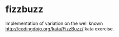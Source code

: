 # fizzbuzz
Implementation of variation on the well known http://codingdojo.org/kata/FizzBuzz/ kata exercise.
